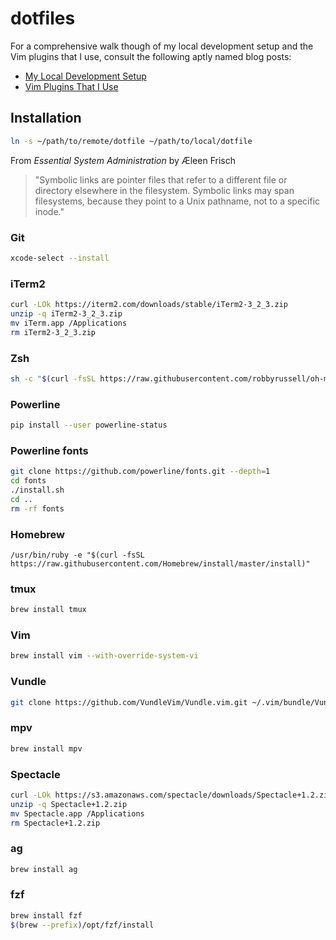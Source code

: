 # dotfiles

For a comprehensive walk though of my local development setup and the Vim plugins that I use, consult the following aptly named blog posts:
* [My Local Development Setup](https://nickolaskraus.org/articles/my-local-development-setup/)
* [Vim Plugins That I Use](https://nickolaskraus.org/articles/vim-plugins-that-i-use/)

## Installation

```bash
ln -s ~/path/to/remote/dotfile ~/path/to/local/dotfile
```

From *Essential System Administration* by Æleen Frisch

> "Symbolic links are pointer files that refer to a different file or directory elsewhere in the filesystem. Symbolic links may span filesystems, because they point to a Unix pathname, not to a specific inode."

### Git

```bash
xcode-select --install
```

### iTerm2

```bash
curl -LOk https://iterm2.com/downloads/stable/iTerm2-3_2_3.zip
unzip -q iTerm2-3_2_3.zip
mv iTerm.app /Applications
rm iTerm2-3_2_3.zip
```

### Zsh

```bash
sh -c "$(curl -fsSL https://raw.githubusercontent.com/robbyrussell/oh-my-zsh/master/tools/install.sh)"
```

### Powerline

```bash
pip install --user powerline-status
```

### Powerline fonts

```bash
git clone https://github.com/powerline/fonts.git --depth=1
cd fonts
./install.sh
cd ..
rm -rf fonts
```

### Homebrew

```eash
/usr/bin/ruby -e "$(curl -fsSL https://raw.githubusercontent.com/Homebrew/install/master/install)"
```

### tmux

```bash
brew install tmux
```

### Vim

```bash
brew install vim --with-override-system-vi
```

### Vundle

```bash
git clone https://github.com/VundleVim/Vundle.vim.git ~/.vim/bundle/Vundle.vim
```

### mpv

```bash
brew install mpv
```

### Spectacle

```bash
curl -LOk https://s3.amazonaws.com/spectacle/downloads/Spectacle+1.2.zip
unzip -q Spectacle+1.2.zip
mv Spectacle.app /Applications
rm Spectacle+1.2.zip
```

### ag

```bash
brew install ag
```

### fzf

```bash
brew install fzf
$(brew --prefix)/opt/fzf/install
```
